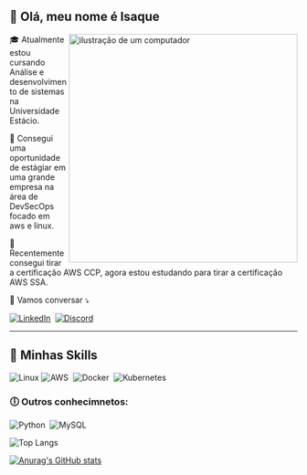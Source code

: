 
 ##  🤔 Olá, meu nome é Isaque 

<img src="https://raw.githubusercontent.com/MicaelliMedeiros/micaellimedeiros/master/image/computer-illustration.png" alt="ilustração de um computador" min-width="400px" max-width="400px" width="400px" align="right">

 🎓 Atualmente estou cursando Análise e desenvolvimento de sistemas na Universidade Estácio.
 
🔭 Consegui uma oportunidade de estágiar em uma grande empresa na área de DevSecOps focado em aws e linux.

🌱 Recentemente consegui tirar a certificação AWS CCP, agora estou estudando para tirar a certificação AWS SSA.

 💬 Vamos conversar ⤵️


[![LinkedIn](https://img.shields.io/badge/LinkedIn-0077B5?style=for-the-badge&logo=linkedin&logoColor=white)](https://www.linkedin.com/in/isaque-de-oliveira-silva-b441511a5/)&nbsp;
[![Discord](https://img.shields.io/badge/Discord-7289DA?style=for-the-badge&logo=discord&logoColor=white)](https://discord.com/channels/@isaqueoliveira3503)


---

## 🚀 Minhas Skills
![Linux](https://img.shields.io/badge/Linux-000?style=for-the-badge&logo=linux&logoColor=FCC624)
![AWS](https://img.shields.io/badge/AWS-%23FF9900.svg?style=for-the-badge&logo=amazon-aws&logoColor=white)&nbsp;
![Docker](https://img.shields.io/badge/docker-%230db7ed.svg?style=for-the-badge&logo=docker&logoColor=white)&nbsp;
![Kubernetes](https://img.shields.io/badge/kubernetes-%23326ce5.svg?style=for-the-badge&logo=kubernetes&logoColor=white)



### 🕕 Outros conhecimnetos:
![Python](https://img.shields.io/badge/Python-3776AB?style=for-the-badge&logo=python&logoColor=white)&nbsp; 
![MySQL](https://img.shields.io/badge/mysql-%2300f.svg?style=for-the-badge&logo=mysql&logoColor=white)    


![Top Langs](https://github-readme-stats.vercel.app/api/top-langs/?username=1S4QU3s&layout=compact)

[![Anurag's GitHub stats](https://github-readme-stats.vercel.app/api?username=1S4QU3s)](https://github.com/anuraghazra/github-readme-stats)





